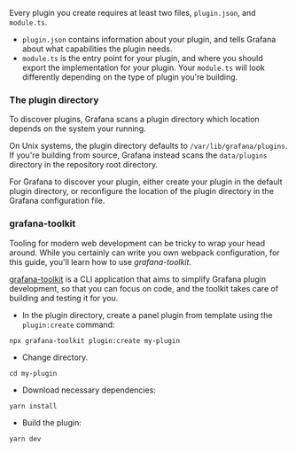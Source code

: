 Every plugin you create requires at least two files, `plugin.json`, and `module.ts`.

- `plugin.json` contains information about your plugin, and tells Grafana about what capabilities the plugin needs.
- `module.ts` is the entry point for your plugin, and where you should export the implementation for your plugin. Your `module.ts` will look differently depending on the type of plugin you're building.

### The plugin directory

To discover plugins, Grafana scans a plugin directory which location depends on the system your running.

On Unix systems, the plugin directory defaults to `/var/lib/grafana/plugins`. If you're building from source, Grafana instead scans the `data/plugins` directory in the repository root directory.

For Grafana to discover your plugin, either create your plugin in the default plugin directory, or reconfigure the location of the plugin directory in the Grafana configuration file.

### grafana-toolkit

Tooling for modern web development can be tricky to wrap your head around. While you certainly can write you own webpack configuration, for this guide, you'll learn how to use _grafana-toolkit_.

[grafana-toolkit](https://github.com/grafana/grafana/tree/master/packages/grafana-toolkit) is a CLI application that aims to simplify Grafana plugin development, so that you can focus on code, and the toolkit takes care of building and testing it for you.

- In the plugin directory, create a panel plugin from template using the `plugin:create` command:

```
npx grafana-toolkit plugin:create my-plugin
```

- Change directory.

```
cd my-plugin
```

- Download necessary dependencies:

```
yarn install
```

- Build the plugin:

```
yarn dev
```
